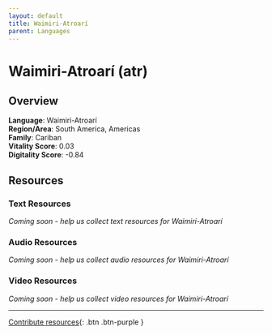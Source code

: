 ```yaml
---
layout: default
title: Waimiri-Atroarí
parent: Languages
---
```


# Waimiri-Atroarí (atr)

## Overview

**Language**: Waimiri-Atroarí  
**Region/Area**: South America, Americas  
**Family**: Cariban  
**Vitality Score**: 0.03  
**Digitality Score**: -0.84  

## Resources

### Text Resources
*Coming soon - help us collect text resources for Waimiri-Atroarí*

### Audio Resources
*Coming soon - help us collect audio resources for Waimiri-Atroarí*

### Video Resources
*Coming soon - help us collect video resources for Waimiri-Atroarí*

---

[Contribute resources](https://fairtrain.github.io/){: .btn .btn-purple }
